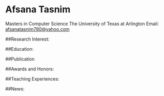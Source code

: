 # Afsana Tasnim
Masters in Computer Science
The University of Texas at Arlington
Email: afsanatasnim780@yahoo.com

##Research Interest:


##Education:


##Publication


##Awards and Honors:


##Teaching Experiences:


##News:
